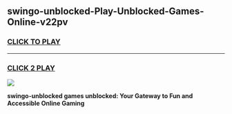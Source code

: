 
## swingo-unblocked-Play-Unblocked-Games-Online-v22pv
<h3>
<a href="https://premium76.site?title=swingo-unblocked&ref=25A">CLICK TO PLAY</a></h3>
<hr>

<h3>
<a href="https://premium76.site?title=swingo-unblocked&ref=25A">CLICK 2 PLAY</a>
  
</h3>

<a href="https://premium76.site?title=swingo-unblocked&ref=25A"><img src="https://clearcache.store/games.png"></a>


**swingo-unblocked games unblocked: Your Gateway to Fun and Accessible Online Gaming**
